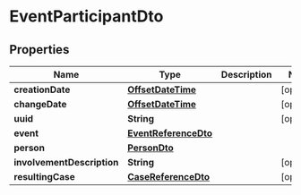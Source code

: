 # EventParticipantDto

## Properties

| Name                       | Type                                          | Description | Notes      |
| -------------------------- | --------------------------------------------- | ----------- | ---------- |
| **creationDate**           | [**OffsetDateTime**](OffsetDateTime.md)       |             | [optional] |
| **changeDate**             | [**OffsetDateTime**](OffsetDateTime.md)       |             | [optional] |
| **uuid**                   | **String**                                    |             | [optional] |
| **event**                  | [**EventReferenceDto**](EventReferenceDto.md) |             |
| **person**                 | [**PersonDto**](PersonDto.md)                 |             |
| **involvementDescription** | **String**                                    |             | [optional] |
| **resultingCase**          | [**CaseReferenceDto**](CaseReferenceDto.md)   |             | [optional] |
